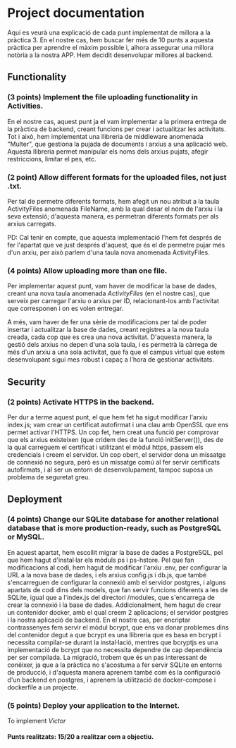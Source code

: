 # Project documentation
Aquí es veurà una explicació de cada punt implementat de millora a la pràctica 3. En el nostre cas, hem buscar fer més de 10 punts a aquesta pràctica per aprendre el màxim possible i, alhora assegurar una millora notòria a la nostra APP. Hem decidit desenvolupar millores al backend.

## Functionality
### (3 points) Implement the file uploading functionality in Activities.
En el nostre cas, aquest punt ja el vam implementar a la primera entrega de la pràctica de backend, creant funcions per crear i actualitzar les activitats. Tot i això, hem implementat una llibreria de middleware anomenada "Multer", que gestiona la pujada de documents i arxius a una aplicació web. Aquesta llibreria permet manipular els noms dels arxius pujats, afegir restriccions, limitar el pes, etc.

### (2 point) Allow different formats for the uploaded files, not just .txt.
Per tal de permetre diferents formats, hem afegit un nou atribut a la taula ActivityFiles anomenada FileName, amb la qual desar el nom de l'arxiu i la seva extensió; d'aquesta manera, es permetran diferents formats per als arxius carregats.

PD: Cal tenir en compte, que aquesta implementació l'hem fet després de fer l'apartat que ve just després d'aquest, que és el de permetre pujar més d'un arxiu, per això parlem d'una taula nova anomenada ActivityFiles.

### (4 points) Allow uploading more than one file.
Per implementar aquest punt, vam haver de modificar la base de dades, creant una nova taula anomenada *ActivityFiles* (en el nostre cas), que serveix per carregar l'arxiu o arxius per ID, relacionant-los amb l'activitat que corresponen i on es volen entregar.

A més, vam haver de fer una sèrie de modificacions per tal de poder insertar i actualitzar la base de dades, creant registres a la nova taula creada, cada cop que es crea una nova activitat. D'aquesta manera, la gestió dels arxius no depen d'una sola taula, i es permetrà la càrrega de més d'un arxiu a una sola activitat, que fa que el campus virtual que estem desenvolupant sigui mes robust i capaç a l'hora de gestionar activitats.

## Security
### (2 points) Activate HTTPS in the backend.
Per dur a terme aquest punt, el que hem fet ha sigut modificar l'arxiu index.js; vam crear un certificat autofirmat i una clau amb OpenSSL que ens permet activar l'HTTPS. Un cop fet, hem creat una funció per comprovar que els arxius existeixen (que cridem des de la funció initServer()), des de la qual carreguem el certificat i utilitzant el mòdul https, passem els credencials i creem el servidor.
Un cop obert, el servidor dona un missatge de connexió no segura, però es un missatge comú al fer servir certificats autofirmats, i al ser un entorn de desenvolupament, tampoc suposa un problema de seguretat greu.

## Deployment
### (4 points) Change our SQLite database for another relational database that is more production-ready, such as PostgreSQL or MySQL.
En aquest apartat, hem escollit migrar la base de dades a PostgreSQL, pel que hem hagut d'instal·lar els mòduls ps i ps-hstore. 
Pel que fan modificacions al codi, hem hagut de modificar l'arxiu .env, per configurar la URL a la nova base de dades, i els arxius config.js i db.js, que també s'encarreguen de configurar la connexió amb el servidor postgres, i alguns apartats de codi dins dels models, que fan servir funcions diferents a les de SQLite, igual que a l'index.js del directori /modules, que s'encarrega de crear la connexió i la base de dades. 
Addicionalment, hem hagut de crear un contenidor docker, amb el qual creem 2 aplicacions; el servidor postgres i la nostra aplicació de backend. En el nostre cas, per encriptar contrassenyes fem servir el mòdul bcrypt, que ens va donar problemes dins del contenidor degut a que bcrypt es una llibreria que es basa en bcrypt i necessita compilar-se durant la instal·lació, mentres que bcryptjs es una implementació de bcrypt que no necessita dependre de cap dependència per ser compilada.
La migració, trobem que és un pas interessant de conèixer, ja que a la pràctica no s'acostuma a fer servir SQLite en entorns de producció, i d'aquesta manera aprenem també com és la configuració d'un backend en postgres, i aprenem la utilització de docker-compose i dockerfile a un projecte.

### (5 points) Deploy your application to the Internet.
To implement *Victor*

#### Punts realitzats: 15/20 a realitzar com a objectiu.